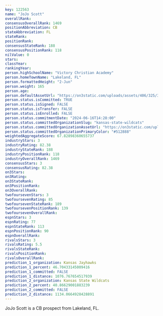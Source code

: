 ```yaml
---
key: 122563
name: "JoJo Scott"
overallRank: 
consensusOverallRank: 1469
positionAbbreviation: CB
stateAbbreviation: FL
stateRank: 
positionRank: 
consensusStateRank: 188
consensusPositionRank: 118
nilValue: 0
stars: 
classYear: 
rankingYear: 
person.highSchoolName: "Victory Christian Academy"
person.homeTownName: "Lakeland, FL"
person.formattedHeight: "2-Jun"
person.weight: 165
person.age: 
person.defaultAssetUrl: "https://on3static.com/uploads/assets/406/325/325406.png"
person.status.isCommitted: TRUE
person.status.isSigned: FALSE
person.status.isTransfer: FALSE
person.status.isEnrolled: FALSE
person.status.commitmentDate: "2024-06-16T14:28:00"
person.status.committedOrganizationSlug: "kansas-state-wildcats"
person.status.committedOrganizationAssetUrl: "https://on3static.com/uploads/assets/811/149/149811.svg"
person.status.committedOrganizationPrimaryColor: "#512888"
weightedAggregateScore: 67.82898360655737
industryStars: 3
industryRating: 82.38
industryStateRank: 188
industryPositionRank: 118
industryOverallRank: 1469
consensusStars: 3
consensusRating: 82.38
on3Stars: 
on3Rating: 
on3StateRank: 
on3PositionRank: 
on3OverallRank: 
twofoursevenStars: 3
twofoursevenRating: 85
twofoursevenStateRank: 189
twofoursevenPositionRank: 139
twofoursevenOverallRank: 
espnStars: 3
espnRating: 77
espnStateRank: 113
espnPositionRank: 90
espnOverallRank: 
rivalsStars: 3
rivalsRating: 5.5
rivalsStateRank: 
rivalsPositionRank: 
rivalsOverallRank: 
prediction_1_organization: Kansas Jayhawks
prediction_1_percent: 46.70433145009416
prediction_1_committed: FALSE
prediction_1_distance: 1076.767654517939
prediction_2_organization: Kansas State Wildcats
prediction_2_percent: 40.86629001883239
prediction_2_committed: FALSE
prediction_2_distance: 1134.0664928428891
---
```

JoJo Scott is a CB prospect from Lakeland, FL.